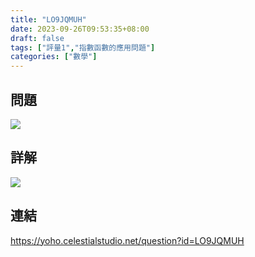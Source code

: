 ```yaml
---
title: "LO9JQMUH"
date: 2023-09-26T09:53:35+08:00
draft: false
tags: ["評量1","指數函數的應用問題"]
categories: ["數學"]
---
```

<!--more-->

## 問題
<img src="/posts/solution/LO9JQMUH-q.png">

## 詳解
<img src="/posts/solution/LO9JQMUH-sol.png">

## 連結

https://yoho.celestialstudio.net/question?id=LO9JQMUH
